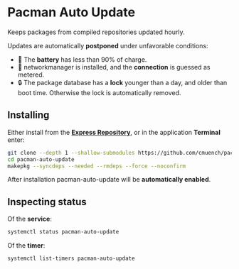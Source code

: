 # Pacman Auto Update

Keeps packages from compiled repositories updated hourly.

Updates are automatically **postponed** under unfavorable conditions:
- 🔋 The **battery** has less than 90% of charge.
- 💸 networkmanager is installed, and the **connection** is guessed as metered.
- 🔒 The package database has a **lock** younger than a day, and older than boot time. Otherwise the lock is automatically removed.


## Installing

Either install from the [**Express Repository**](https://gitlab.com/es20490446e/express-repository/-/wikis/Manual-%F0%9F%94%96/Installing-%F0%9F%93%A5), or in the application **Terminal** enter:

```sh
git clone --depth 1 --shallow-submodules https://github.com/cmuench/pacman-auto-update.git
cd pacman-auto-update
makepkg --syncdeps --needed --rmdeps --force --noconfirm
```

After installation pacman-auto-update will be **automatically enabled**.

## Inspecting status

Of the **service**:
```sh
systemctl status pacman-auto-update
```

Of the **timer**:
```sh
systemctl list-timers pacman-auto-update
```


